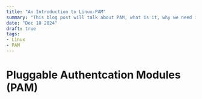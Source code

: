 ```yaml
---
title: "An Introduction to Linux-PAM"
summary: "This blog post will talk about PAM, what is it, why we need it, and how to use it through some examples"
date: "Dec 18 2024"
draft: true
tags:
- Linux
- PAM
---
```


# Pluggable Authentcation Modules (PAM)


